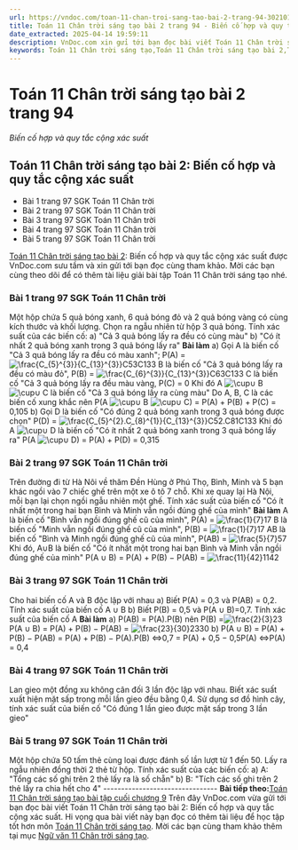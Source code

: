 ```yaml
---
url: https://vndoc.com/toan-11-chan-troi-sang-tao-bai-2-trang-94-302101
title: Toán 11 Chân trời sáng tạo bài 2 trang 94 - Biến cố hợp và quy tắc cộng xác suất - VnDoc.com
date_extracted: 2025-04-14 19:59:11
description: VnDoc.com xin gửi tới bạn đọc bài viết Toán 11 Chân trời sáng tạo bài 2: Biến cố hợp và quy tắc cộng xác suất để bạn đọc cùng tham khảo.
keywords: Toán 11 Chân trời sáng tạo,Toán 11 Chân trời sáng tạo bài 2,Toán lớp 11 Chân trời sáng tạo,bài tập toán 11 Chân trời sáng tạo,giải sgk toán 11 Chân trời sáng tạo,giải toán 11 Chân trời sáng tạo,toán 11 ctst,toán 11 chân trời,toán 11,giải toán 11 Chân trời sáng tạo bài 2,Toán 11 Chân trời sáng tạo bài 2 Biến cố hợp và quy tắc cộng xác suất,bài 2 Biến cố hợp và quy tắc cộng xác suất,Toán 11 Chân trời sáng tạo bài 2 trang 94
---
```


# Toán 11 Chân trời sáng tạo bài 2 trang 94
 _Biến cố hợp và quy tắc cộng xác suất_
## Toán 11 Chân trời sáng tạo bài 2: Biến cố hợp và quy tắc cộng xác suất
  * Bài 1 trang 97 SGK Toán 11 Chân trời
  * Bài 2 trang 97 SGK Toán 11 Chân trời
  * Bài 3 trang 97 SGK Toán 11 Chân trời
  * Bài 4 trang 97 SGK Toán 11 Chân trời
  * Bài 5 trang 97 SGK Toán 11 Chân trời

[Toán 11 Chân trời sáng tạo bài 2](<https://vndoc.com/toan-11-chan-troi-sang-tao-bai-2-trang-94-302101>): Biến cố hợp và quy tắc cộng xác suất được VnDoc.com sưu tầm và xin gửi tới bạn đọc cùng tham khảo. Mời các bạn cùng theo dõi để có thêm tài liệu giải bài tập Toán 11 Chân trời sáng tạo nhé.
### Bài 1 trang 97 SGK Toán 11 Chân trời
Một hộp chứa 5 quả bóng xanh, 6 quả bóng đỏ và 2 quả bóng vàng có cùng kích thước và khối lượng. Chọn ra ngẫu nhiên từ hộp 3 quả bóng. Tính xác suất của các biến cố:
a\) "Cả 3 quả bóng lấy ra đều có cùng màu"
b\) "Có ít nhất 2 quả bóng xanh trong 3 quả bóng lấy ra"
**Bài làm**
a\) Gọi A là biến cố "Cả 3 quả bóng lấy ra đều có màu xanh"; P\(A\) = ![\\frac{C_{5}^{3}}{C_{13}^{3}}](https://i.vdoc.vn/data/image/blank.png)C53C133
B là biến cố "Cả 3 quả bóng lấy ra đều có màu đỏ", P\(B\) = ![\\frac{C_{6}^{3}}{C_{13}^{3}}](https://i.vdoc.vn/data/image/blank.png)C63C133
C là biến cố "Cả 3 quả bóng lấy ra đều màu vàng, P\(C\) = 0
Khi đó A ![\\cup](https://i.vdoc.vn/data/image/blank.png)∪ B ![\\cup](https://i.vdoc.vn/data/image/blank.png)∪ C là biến cố "Cả 3 quả bóng lấy ra cùng màu"
Do A, B, C là các biến cố xung khắc nên
P\(A ![\\cup](https://i.vdoc.vn/data/image/blank.png)∪ B ![\\cup](https://i.vdoc.vn/data/image/blank.png)∪ C\) = P\(A\) + P\(B\) + P\(C\) = 0,105
b\) Gọi D là biến cố "Có đúng 2 quả bóng xanh trong 3 quả bóng được chọn"
P\(D\) = ![\\frac{C_{5}^{2}.C_{8}^{1}}{C_{13}^{3}}](https://i.vdoc.vn/data/image/blank.png)C52.C81C133
Khi đó A ![\\cup](https://i.vdoc.vn/data/image/blank.png)∪ D là biến cố "Có ít nhất 2 quả bóng xanh trong 3 quả bóng lấy ra"
P\(A ![\\cup](https://i.vdoc.vn/data/image/blank.png)∪ D\) = P\(A\) + P\(D\) = 0,315
### Bài 2 trang 97 SGK Toán 11 Chân trời
Trên đường đi từ Hà Nôi về thăm Đền Hùng ở Phú Thọ, Bình, Minh và 5 bạn khác ngồi vào 7 chiếc ghế trên một xe ô tô 7 chỗ. Khi xe quay lại Hà Nội, mỗi bạn lại chọn ngồi ngẫu nhiên một ghế. Tính xác suất của biến cố "Có ít nhất một trong hai bạn Bình và Minh vẫn ngồi đúng ghế của mình"
**Bài làm**
A là biến cố "Bình vẫn ngồi đúng ghế cũ của mình", P\(A\) = ![\\frac{1}{7}](https://i.vdoc.vn/data/image/blank.png)17
B là biến cố "Minh vẫn ngồi đúng ghế cũ của mình", P\(B\) = ![\\frac{1}{7}](https://i.vdoc.vn/data/image/blank.png)17
AB là biến cố "Bình và Minh ngồi đúng ghế cũ của mình", P\(AB\) = ![\\frac{5}{7}](https://i.vdoc.vn/data/image/blank.png)57
Khi đó, A∪B là biến cố "Có ít nhất một trong hai bạn Bình và Minh vẫn ngồi đúng ghế của mình"
P\(A ∪ B\) = P\(A\) + P\(B\) − P\(AB\) = ![\\frac{11}{42}](https://i.vdoc.vn/data/image/blank.png)1142
### Bài 3 trang 97 SGK Toán 11 Chân trời
Cho hai biến cố A và B độc lập với nhau
a\) Biết P\(A\) = 0,3 và P\(AB\) = 0,2. Tính xác suất của biến cố A ∪ B
b\) Biết P\(B\) = 0,5 và P\(A ∪ B\)=0,7. Tính xác suất của biến cố A
**Bài làm**
a\) P\(AB\) = P\(A\).P\(B\) nên P\(B\) =![\\frac{2}{3}](https://i.vdoc.vn/data/image/blank.png)23
P\(A ∪ B\) = P\(A\) + P\(B\) − P\(AB\) = ![\\frac{23}{30}](https://i.vdoc.vn/data/image/blank.png)2330
b\) P\(A ∪ B\) = P\(A\) + P\(B\) − P\(AB\) = P\(A\) + P\(B\) − P\(A\).P\(B\)
⇔0,7 = P\(A\) + 0,5 − 0,5P\(A\)
⇔P\(A\) = 0,4
### Bài 4 trang 97 SGK Toán 11 Chân trời
Lan gieo một đồng xu không cân đối 3 lần độc lập với nhau. Biết xác suất xuất hiện mặt sấp trong mỗi lần gieo đều bằng 0,4. Sử dụng sơ đồ hình cây, tính xác suất của biến cố "Có đúng 1 lần gieo được mặt sấp trong 3 lần gieo"
### Bài 5 trang 97 SGK Toán 11 Chân trời
Một hộp chứa 50 tấm thẻ cùng loại được đánh số lần lượt từ 1 đến 50. Lấy ra ngẫu nhiên đồng thời 2 thẻ từ hộp. Tính xác suất của các biến cố:
a\) A: "Tổng các số ghi trên 2 thẻ lấy ra là số chẵn"
b\) B: "Tích các số ghi trên 2 thẻ lấy ra chia hết cho 4"
\--------------------------------
**Bài tiếp theo:**[Toán 11 Chân trời sáng tạo bài tập cuối chương 9](<https://vndoc.com/toan-11-chan-troi-sang-tao-bai-tap-cuoi-chuong-9-302105>)
Trên đây VnDoc.com vừa gửi tới bạn đọc bài viết Toán 11 Chân trời sáng tạo bài 2: Biến cố hợp và quy tắc cộng xác suất. Hi vọng qua bài viết này bạn đọc có thêm tài liệu để học tập tốt hơn môn [Toán 11 Chân trời sáng tạo](<https://vndoc.com/toan-11-chan-troi-sang-tao>). Mời các bạn cùng tham khảo thêm tại mục [Ngữ văn 11 Chân trời sáng tạo](<https://vndoc.com/ngu-van-11-chan-troi-sang-tao>).
